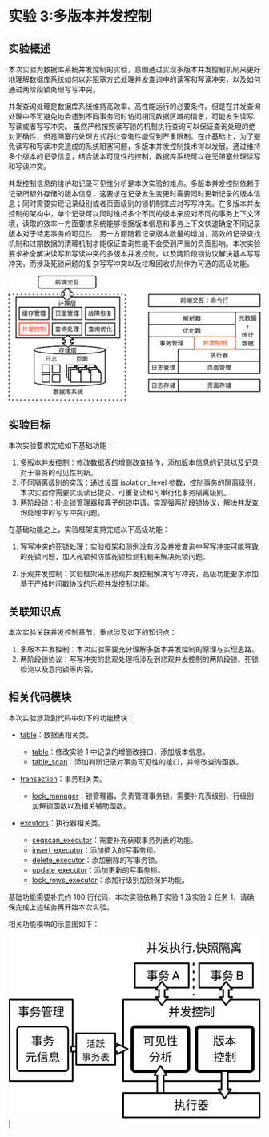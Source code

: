 # 实验 3:多版本并发控制

## 实验概述

本次实验为数据库系统并发控制的实验，意图通过实现多版本并发控制机制来更好地理解数据库系统如何以非阻塞方式处理并发查询中的读写和写读冲突，以及如何通过两阶段锁处理写写冲突。

并发查询处理是数据库系统维持高效率、高性能运行的必要条件。但是在并发查询处理中不可避免地会遇到不同事务同时访问相同数据区域的情景，可能发生读写、写读或者写写冲突。
虽然严格按照读写锁的机制执行查询可以保证查询处理的绝对正确性，但是阻塞的处理方式将让查询性能受到严重限制。在此基础上，为了避免读写和写读冲突造成的系统阻塞问题，多版本并发控制技术得以发展。通过维持多个版本的记录信息，结合版本可见性的控制，数据库系统可以在无阻塞处理读写和写读冲突。

并发控制信息的维护和记录可见性分析是本次实验的难点。多版本并发控制依赖于记录所额外存储的版本信息，这要求在记录发生变更时需要同时更新记录的版本信息；同时需要实现记录级别或者页面级别的锁机制来应对写写冲突。在多版本并发控制的架构中，单个记录可以同时维持多个不同的版本来应对不同的事务上下文环境，读取的效率一方面要求系统能够根据版本信息和事务上下文快速确定不同记录版本对于特定事务的可见性，另一方面随着记录版本数量的增加，高效的记录查找机制和过期数据的清理机制才能保证查询性能不会受到严重的负面影响。本次实验要求补全解决读写和写读冲突的多版本并发控制，以及两阶段锁协议解决基本写写冲突，而涉及死锁问题的复杂写写冲突以及垃圾回收机制作为可选的高级功能。

![](../pics/lab3-overview.svg)

## 实验目标

本次实验要求完成如下基础功能：

1. 多版本并发控制：修改数据表的增删改查操作，添加版本信息的记录以及记录对于事务的可见性判断。
2. 不同隔离级别的实现：通过设置 isolation_level 参数，控制事务的隔离级别，本次实验你需要实现读已提交、可重复读和可串行化事务隔离级别。
3. 两阶段锁：补全锁管理器和算子的锁申请，实现强两阶段锁协议，解决并发查询处理中的写写冲突问题。

在基础功能之上，实验框架支持完成以下高级功能：

1. 写写冲突的死锁处理：实验框架和测例没有涉及并发查询中写写冲突可能导致的死锁问题，加入死锁预防或死锁检测机制来解决死锁问题。

2. 乐观并发控制：实验框架采用悲观并发控制解决写写冲突，高级功能要求添加基于严格时间戳协议的乐观并发控制功能。

## 关联知识点

本次实验关联并发控制章节，重点涉及如下的知识点：

1. 多版本并发控制：本次实验需要充分理解多版本并发控制的原理与实现思路。
2. 两阶段锁协议：写写冲突的悲观处理将涉及到悲观并发控制的两阶段锁、死锁检测以及意向锁等内容。

## 相关代码模块

本次实验涉及到代码中如下的功能模块：

-   [table](https://github.com/thu-db/huadb/tree/main/src/table/)：数据表相关类。

    -   [table](https://github.com/thu-db/huadb/tree/main/src/table/table.h)：修改实验 1 中记录的增删改接口，添加版本信息。
    -   [table_scan](https://github.com/thu-db/huadb/tree/main/src/table/table_scan.h)：添加判断记录对事务可见性的接口，并修改查询函数。

-   [transaction](https://github.com/thu-db/huadb/tree/main/src/transaction/)：事务相关类。

    -   [lock_manager](https://github.com/thu-db/huadb/tree/main/src/transaction/lock_manager.h)：锁管理器，负责管理事务锁，需要补充表级别、行级别加解锁函数以及相关辅助函数。

-   [excutors](https://github.com/thu-db/huadb/tree/main/src/executors/)：执行器相关类。
    -   [seqscan_executor](https://github.com/thu-db/huadb/tree/main/src/executors/seqscan_executor.h)：需要补充获取事务列表的功能。
    -   [insert_executor](https://github.com/thu-db/huadb/tree/main/src/executors/insert_executor.h)：添加插入的写事务锁。
    -   [delete_executor](https://github.com/thu-db/huadb/tree/main/src/executors/delete_executor.h)：添加删除的写事务锁。
    -   [update_executor](https://github.com/thu-db/huadb/tree/main/src/executors/update_executor.h)：添加更新的写事务锁。
    -   [lock_rows_executor](https://github.com/thu-db/huadb/tree/main/src/executors/lock_rows_executor.h)：添加行级别加锁保护功能。

基础功能需要补充约 100 行代码，本次实验依赖于实验 1 及实验 2 任务 1，请确保完成上述任务再开始本次实验。

相关功能模块的示意图如下：

![](../pics/lab3-details.svg) |

